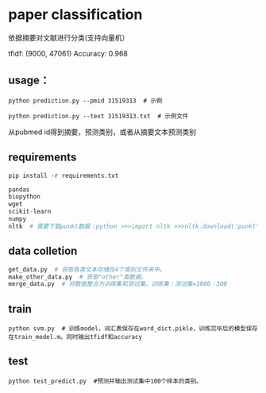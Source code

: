 # paper classification

依据摘要对文献进行分类(支持向量机）

tfidf: (9000, 47061)
Accuracy: 0.968

## usage：

```shell
python prediction.py --pmid 31519313  # 示例
```

```shell
python prediction.py --text 31519313.txt  # 示例文件
```

从pubmed id得到摘要，预测类别，或者从摘要文本预测类别

## requirements

```shell
pip install -r requirements.txt
```

```python
pandas
biopython
wget
scikit-learn
numpy
nltk  # 需要下载punkt数据：python >>>import nltk >>>nltk.download('punkt')
```

## data colletion

```python
get_data.py  # 获取各类文本存储在4个类别文件夹中。
make_other_data.py  # 获取"other"类数据。
merge_data.py  # 将数据整合为训练集和测试集。训练集：测试集=1800：300
```

## train

```shell
python svm.py  # 训练model，词汇表保存在word_dict.pikle，训练完毕后的模型保存在train_model.m。同时输出tfidf和accuracy
```

## test

```shell
python test_predict.py  #预测并输出测试集中100个样本的类别。
```

